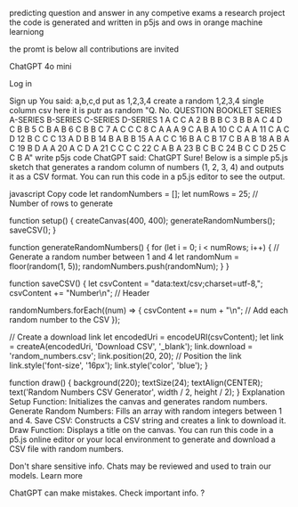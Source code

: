 predicting question and answer in any competive exams a research project the code is generated and written in p5js and ows in orange machine learniong

the promt is below all contributions are invited

ChatGPT 4o mini

Log in

Sign up
You said:
a,b,c,d put as 1,2,3,4 create a random 1,2,3,4 single column csv here it is putr as random "Q.
No.
QUESTION BOOKLET SERIES
A-SERIES B-SERIES C-SERIES D-SERIES
1 A C C A
2 B B B C
3 B B A C
4 D C B B
5 C B A B
6 C B B C
7 A C C C
8 C A A A
9 C A B A
10 C C A A
11 C A C D
12 B C C C
13 A D B B
14 B A B B
15 A A C C
16 B A C B
17 C B A B
18 A B A C
19 B D A A
20 A C D A
21 C C C C
22 C A B A
23 B C B C
24 B C C D
25 C C B A" write p5js code
ChatGPT said:
ChatGPT
Sure! Below is a simple p5.js sketch that generates a random column of numbers (1, 2, 3, 4) and outputs it as a CSV format. You can run this code in a p5.js editor to see the output.

javascript
Copy code
let randomNumbers = [];
let numRows = 25; // Number of rows to generate

function setup() {
  createCanvas(400, 400);
  generateRandomNumbers();
  saveCSV();
}

function generateRandomNumbers() {
  for (let i = 0; i < numRows; i++) {
    // Generate a random number between 1 and 4
    let randomNum = floor(random(1, 5)); 
    randomNumbers.push(randomNum);
  }
}

function saveCSV() {
  let csvContent = "data:text/csv;charset=utf-8,";
  csvContent += "Number\n"; // Header

  randomNumbers.forEach((num) => {
    csvContent += num + "\n"; // Add each random number to the CSV
  });

  // Create a download link
  let encodedUri = encodeURI(csvContent);
  let link = createA(encodedUri, 'Download CSV', '_blank');
  link.download = 'random_numbers.csv';
  link.position(20, 20); // Position the link
  link.style('font-size', '16px');
  link.style('color', 'blue');
}

function draw() {
  background(220);
  textSize(24);
  textAlign(CENTER);
  text('Random Numbers CSV Generator', width / 2, height / 2);
}
Explanation
Setup Function: Initializes the canvas and generates random numbers.
Generate Random Numbers: Fills an array with random integers between 1 and 4.
Save CSV: Constructs a CSV string and creates a link to download it.
Draw Function: Displays a title on the canvas.
You can run this code in a p5.js online editor or your local environment to generate and download a CSV file with random numbers.




Don't share sensitive info. Chats may be reviewed and used to train our models. Learn more


ChatGPT can make mistakes. Check important info.
?

